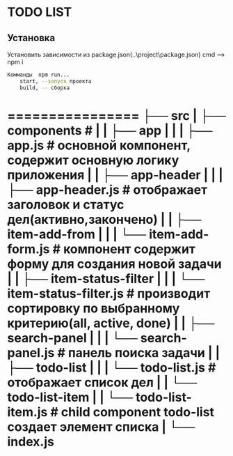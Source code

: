 

TODO LIST
================

Установка
----------
Установить зависимости из package.json(..\project\package.json) cmd --> npm i

```sh
Комманды  npm run...
    start, --запуск проекта
    build, -- сборка
```

================
├── src
|  ├── components                   #
|  |  ├── app
|  |  |  ├── app.js                 # основной компонент, содержит основную логику приложения
|  |  ├── app-header
|  |  |  ├── app-header.js          # отображает заголовок и статус дел(активно,закончено)
|  |  ├── item-add-from
|  |  |  └── item-add-form.js       # компонент содержит форму для создания новой задачи
|  |  ├── item-status-filter
|  |  |  └── item-status-filter.js  # производит сортировку по выбранному критерию(all, active, done)
|  |  ├── search-panel
|  |  |  └── search-panel.js        # панель поиска задачи
|  |  ├── todo-list
|  |  |  └── todo-list.js           # отображает список дел
|  |  └── todo-list-item
|  |     └── todo-list-item.js      # child component todo-list создает  элемент списка
|  └── index.js
================
